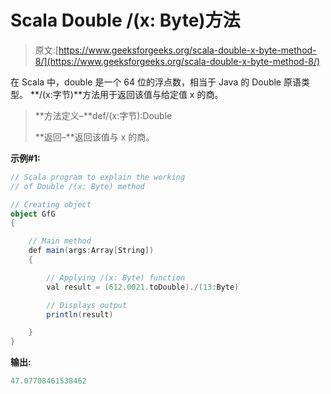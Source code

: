 # Scala Double /(x: Byte)方法

> 原文:[https://www.geeksforgeeks.org/scala-double-x-byte-method-8/](https://www.geeksforgeeks.org/scala-double-x-byte-method-8/)

在 Scala 中，double 是一个 64 位的浮点数，相当于 Java 的 Double 原语类型。 **/(x:字节)**方法用于返回该值与给定值 x 的商。

> **方法定义–**def/(x:字节):Double
> 
> **返回–**返回该值与 x 的商。

**示例#1:**

```scala
// Scala program to explain the working 
// of Double /(x: Byte) method

// Creating object
object GfG
{ 

    // Main method
    def main(args:Array[String])
    {

        // Applying /(x: Byte) function
        val result = (612.0021.toDouble)./(13:Byte)

        // Displays output
        println(result)

    }
} 
```

**输出:**

```scala
47.07708461538462

```